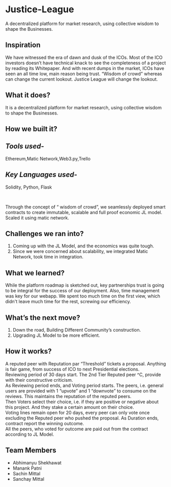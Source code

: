 # Justice-League
A decentralized platform for market research, using collective wisdom to shape the Businesses.


## **Inspiration**

We have witnessed the era of dawn and dusk of the ICOs. Most of the ICO investors doesn’t have technical knack to see the completeness of a project by reading its Whitepaper. And with recent dumps in the market, ICOs have seen an all time low, main reason being trust. “Wisdom of crowd” whereas can change the current lookout. Justice League will change the lookout.


## **What it does?**

It is a decentralized platform for market research, using collective wisdom to shape the Businesses.

## **How we built it?**

## *Tools used-*

Ethereum,Matic Network,Web3.py,Trello

## *Key Languages used-*

Solidity, Python, Flask

</br>

Through the concept of “ wisdom of crowd”, we seamlessly deployed smart contracts to create immutable, scalable and full proof economic JL model. Scaled it using matic network.

## **Challenges we ran into?**

1. Coming up with the JL Model, and the economics was quite tough. 
2. Since we were concerned about scalability, we integrated Matic Network, took time in integration.

## **What we learned?**

While the platform roadmap is sketched out, key partnerships trust is going to be integral for the success of our deployment. Also, time management was key for our webapp. We spent too much time on the first view, which didn't leave much time for the rest, screwing our efficiency.

## **What’s the next move?**

1. Down the road, Building Different Community’s construction.
2. Upgrading JL Model to be more efficient. 

## **How it works?**

A reputed peer with Reputation par “Threshold” tickets a proposal. Anything is fair game, from success of ICO to next Presidential elections.
</br>
Reviewing period of 30 days start. The 2nd Tier Reputed peer ^C, provide with their constructive criticism. </br>
As Reviewing period ends, and Voting period starts. The peers, i.e. general users are provided with 1 “upvote” and 1 “downvote” to consume on the reviews. This maintains the reputation of the reputed peers. </br>
Then Voters select their choice, i.e. if they are positive or negative about this project. And they stake a certain amount on their choice. </br>
Voting lines remain open for 20 days, every peer can only vote once excluding the Reputed peer who pushed the proposal.
As Duration ends, contract report the winning outcome. </br> 
All the peers, who voted for outcome are paid out from the contract according to JL Model.

## **Team Members**

- Abhimanyu Shekhawat
- Manank Patni
- Sachin Mittal 
- Sanchay Mittal


